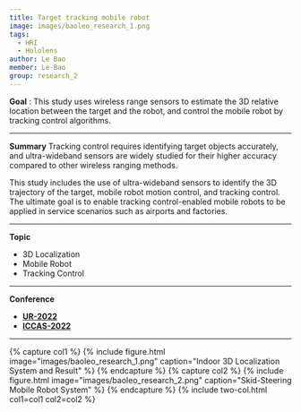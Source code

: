 ```yaml
---
title: Target tracking mobile robot
image: images/baoleo_research_1.png
tags:
  - HRI
  - Hololens
author: Le Bao
member: Le-Bao
group: research_2
---
```

**Goal** :  This study uses wireless range sensors to estimate the 3D relative location between the target and the robot, and control the mobile robot by tracking control algorithms.

***

**Summary**
Tracking control requires identifying target objects accurately, and ultra-wideband sensors are widely studied for their higher accuracy compared to other wireless ranging methods.    
    
This study includes the use of ultra-wideband sensors to identify the 3D trajectory of the target, mobile robot motion control, and tracking control. The ultimate goal is to enable tracking control-enabled mobile robots to be applied in service scenarios such as airports and factories.

***

**Topic**    
 * 3D Localization
 * Mobile Robot
 * Tracking Control


***

**Conference**   
- **[UR-2022](https://drive.google.com/file/d/1OaUkSvexy9ymZh9ZhfKBLBIa1F-e6UNG/view?usp=sharing)**
- **[ICCAS-2022](https://drive.google.com/file/d/12AGqmmROQpIHvd-IWWwh4fsHG8A6UA00/view?usp=sharing)**

***

{% capture col1 %}
{%
  include figure.html
  image="images/baoleo_research_1.png"
  caption="Indoor 3D Localization System and Result"
%}
{% endcapture %}
{% capture col2 %}
{%
  include figure.html
  image="images/baoleo_research_2.png"
  caption="Skid-Steering Mobile Robot System"
%}
{% endcapture %}
{% include two-col.html col1=col1 col2=col2 %}